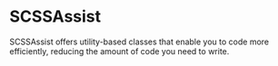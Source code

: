 # SCSSAssist
SCSSAssist offers utility-based classes that enable you to code more efficiently, reducing the amount of code you need to write.
